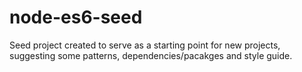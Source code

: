 # node-es6-seed
Seed project created to serve as a starting point for new projects, suggesting some patterns, dependencies/pacakges and style guide.
